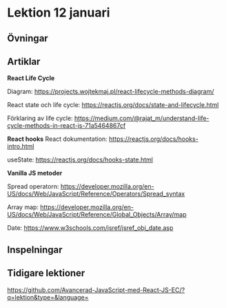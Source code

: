 # Lektion 12 januari

## Övningar



## Artiklar

**React Life Cycle**

Diagram: https://projects.wojtekmaj.pl/react-lifecycle-methods-diagram/

React state och life cycle: https://reactjs.org/docs/state-and-lifecycle.html

Förklaring av life cycle: https://medium.com/@rajat_m/understand-life-cycle-methods-in-react-js-71a5464867cf

**React hooks**
React dokumentation: https://reactjs.org/docs/hooks-intro.html

useState: https://reactjs.org/docs/hooks-state.html


**Vanilla JS metoder**

Spread operatorn: https://developer.mozilla.org/en-US/docs/Web/JavaScript/Reference/Operators/Spread_syntax

Array map: https://developer.mozilla.org/en-US/docs/Web/JavaScript/Reference/Global_Objects/Array/map

Date: https://www.w3schools.com/jsref/jsref_obj_date.asp



## Inspelningar


## Tidigare lektioner

https://github.com/Avancerad-JavaScript-med-React-JS-EC/?q=lektion&type=&language=
